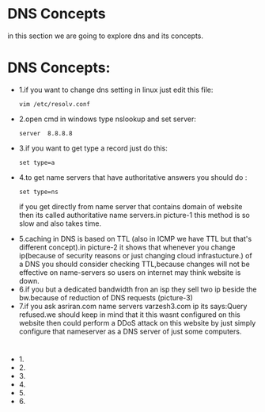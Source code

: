# DNS Concepts
<p>in this section we are going to explore dns and its concepts.</p>
<h1>DNS Concepts:</h1>
<ul>
<li>1.if you want to change dns setting in linux just edit this file:

    vim /etc/resolv.conf

</li>
<li>2.open cmd in windows type nslookup and set server:

    server  8.8.8.8

</li>
<li>3.if you want to get type a record just do this:

    set type=a

</li>
<li>4.to get name servers that have authoritative answers you should do :

    set type=ns

</li>
<p>if you get directly from name server that contains domain of website then its called authoritative name servers.in picture-1 this method is so slow and also takes time.</p>

<li>5.caching in DNS is based on TTL (also in ICMP we have TTL but that's different concept).in picture-2 it shows that whenever you change ip(because of security reasons or just changing cloud infrastucture.) of a DNS you should consider checking TTL,because changes will not be effective on name-servers so users on internet may think website is down.
</li>

<li>6.if you but a dedicated bandwidth fron an isp they sell two ip beside the bw.because of reduction of DNS requests (picture-3) </li>

<li>7.if you ask asriran.com name servers varzesh3.com ip its says:Query refused.we should keep in mind that it this wasnt configured on this website then could perform a DDoS attack on this website by just simply configure that nameserver as a DNS server of just some computers.</li>

</ul> 



<h1> </h1> 
<ul>
<li>1.</li>
<li>2.</li>
<li>3.</li>
<li>4.</li>
<li>5.</li>
<li>6.</li>
</ul>
